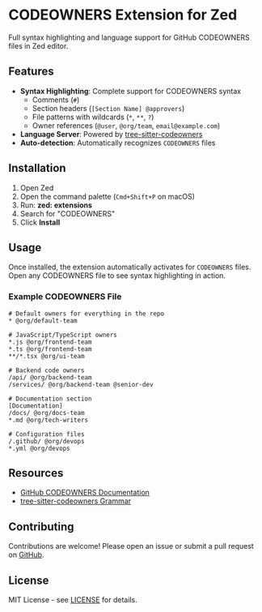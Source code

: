 # CODEOWNERS Extension for Zed

Full syntax highlighting and language support for GitHub CODEOWNERS files in Zed editor.

## Features

- **Syntax Highlighting**: Complete support for CODEOWNERS syntax
  - Comments (`#`)
  - Section headers (`[Section Name] @approvers`)
  - File patterns with wildcards (`*`, `**`, `?`)
  - Owner references (`@user`, `@org/team`, `email@example.com`)
- **Language Server**: Powered by [tree-sitter-codeowners](https://github.com/lukasmalkmus/tree-sitter-codeowners)
- **Auto-detection**: Automatically recognizes `CODEOWNERS` files

## Installation

1. Open Zed
2. Open the command palette (`Cmd+Shift+P` on macOS)
3. Run: **zed: extensions**
4. Search for "CODEOWNERS"
5. Click **Install**

## Usage

Once installed, the extension automatically activates for `CODEOWNERS` files. Open any CODEOWNERS file to see syntax highlighting in action.

### Example CODEOWNERS File

```codeowners
# Default owners for everything in the repo
* @org/default-team

# JavaScript/TypeScript owners
*.js @org/frontend-team
*.ts @org/frontend-team
**/*.tsx @org/ui-team

# Backend code owners
/api/ @org/backend-team
/services/ @org/backend-team @senior-dev

# Documentation section
[Documentation]
/docs/ @org/docs-team
*.md @org/tech-writers

# Configuration files
/.github/ @org/devops
*.yml @org/devops
```

## Resources

- [GitHub CODEOWNERS Documentation](https://docs.github.com/en/repositories/managing-your-repositorys-settings-and-features/customizing-your-repository/about-code-owners)
- [tree-sitter-codeowners Grammar](https://github.com/lukasmalkmus/tree-sitter-codeowners)

## Contributing

Contributions are welcome! Please open an issue or submit a pull request on [GitHub](https://github.com/lukasmalkmus/codeowners-zed).

## License

MIT License - see [LICENSE](LICENSE) for details.
